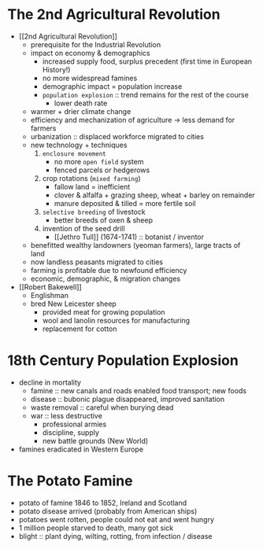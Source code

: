 # The 2nd Agricultural Revolution
- [[2nd Agricultural Revolution]]
	- prerequisite for the Industrial Revolution
	- impact on economy & demographics
		- increased supply food, surplus precedent (first time in European History!)
		- no more widespread famines
		- demographic impact = population increase
		- `population explosion` :: trend remains for the rest of the course
			- lower death rate
	- warmer + drier climate change
	- efficiency and mechanization of agriculture -> less demand for farmers
	- urbanization :: displaced workforce migrated to cities
	- new technology + techniques
		1. `enclosure movement`
			- no more `open field` system
			- fenced parcels or hedgerows 
		2. crop rotations (`mixed farming`)
			- fallow land = inefficient
			- clover & alfalfa + grazing sheep, wheat + barley on remainder
			- manure deposited & tilled = more fertile soil
		3. `selective breeding` of livestock
			- better breeds of oxen & sheep
		4. invention of the seed drill
			- [[Jethro Tull]] (1674-1741) :: botanist / inventor
	- benefitted wealthy landowners (yeoman farmers), large tracts of land
	- now landless peasants migrated to cities
	- farming is profitable due to newfound efficiency
	- economic, demographic, & migration changes
- [[Robert Bakewell]]
	- Englishman
	- bred New Leicester sheep
		- provided meat for growing population
		- wool and lanolin resources for manufacturing
		- replacement for cotton
# 18th Century Population Explosion
- decline in mortality
	- famine :: new canals and roads enabled food transport; new foods
	- disease :: bubonic plague disappeared, improved sanitation
	- waste removal :: careful when burying dead
	- war :: less destructive
		- professional armies
		- discipline, supply
		- new battle grounds (New World)
- famines eradicated in Western Europe
# The Potato Famine
- potato of famine 1846 to 1852, Ireland and Scotland
- potato disease arrived (probably from American ships)
- potatoes went rotten, people could not eat and went hungry
- 1 million people starved to death, many got sick
- blight :: plant dying, wilting, rotting, from infection / disease